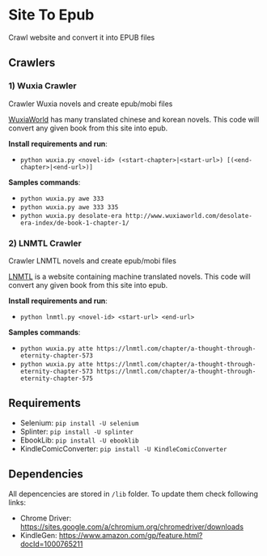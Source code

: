# Site To Epub

Crawl website and convert it into EPUB files

## Crawlers

### 1) Wuxia Crawler

Crawler Wuxia novels and create epub/mobi files

[WuxiaWorld](http://www.wuxiaworld.com/) has many translated chinese and korean
novels. This code will convert any given book from this site into epub.

**Install requirements and run**:

- `python wuxia.py <novel-id> (<start-chapter>|<start-url>) [(<end-chapter>|<end-url>)]`

**Samples commands**:

- `python wuxia.py awe 333`
- `python wuxia.py awe 333 335`
- `python wuxia.py desolate-era http://www.wuxiaworld.com/desolate-era-index/de-book-1-chapter-1/`

### 2) LNMTL Crawler

Crawler LNMTL novels and create epub/mobi files

[LNMTL](https://lnmtl.com) is a website containing machine translated
novels. This code will convert any given book from this site into epub.

**Install requirements and run**:

- `python lnmtl.py <novel-id> <start-url> <end-url>`

**Samples commands**:

- `python wuxia.py atte https://lnmtl.com/chapter/a-thought-through-eternity-chapter-573`
- `python wuxia.py atte https://lnmtl.com/chapter/a-thought-through-eternity-chapter-573 https://lnmtl.com/chapter/a-thought-through-eternity-chapter-575`

## Requirements

- Selenium: `pip install -U selenium`
- Splinter: `pip install -U splinter`
- EbookLib: `pip install -U ebooklib`
- KindleComicConverter: `pip install -U KindleComicConverter`

## Dependencies

All depencencies are stored in `/lib` folder. To update them check following links:

- Chrome Driver: https://sites.google.com/a/chromium.org/chromedriver/downloads
- KindleGen: https://www.amazon.com/gp/feature.html?docId=1000765211
